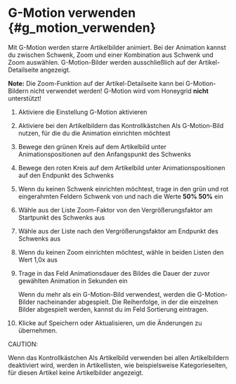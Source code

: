 # G-Motion verwenden {#g_motion_verwenden}

Mit G-Motion werden starre Artikelbilder animiert. Bei der Animation kannst du zwischen Schwenk, Zoom und einer Kombination aus Schwenk und Zoom auswählen. G-Motion-Bilder werden ausschließlich auf der Artikel-Detailseite angezeigt.

**Note:** Die Zoom-Funktion auf der Artikel-Detailseite kann bei G-Motion-Bildern nicht verwendet werden! G-Motion wird vom Honeygrid **nicht** unterstützt!

1.  Aktiviere die Einstellung G-Motion aktivieren
2.  Aktiviere bei den Artikelbildern das Kontrollkästchen Als G-Motion-Bild nutzen, für die du die Animation einrichten möchtest
3.  Bewege den grünen Kreis auf dem Artikelbild unter Animationspositionen auf den Anfangspunkt des Schwenks
4.  Bewege den roten Kreis auf dem Artikelbild unter Animationspositionen auf den Endpunkt des Schwenks
5.  Wenn du keinen Schwenk einrichten möchtest, trage in den grün und rot eingerahmten Feldern Schwenk von und nach die Werte **50% 50%** ein
6.  Wähle aus der Liste Zoom-Faktor von den Vergrößerungsfaktor am Startpunkt des Schwenks aus
7.  Wähle aus der Liste nach den Vergrößerungsfaktor am Endpunkt des Schwenks aus
8.  Wenn du keinen Zoom einrichten möchtest, wähle in beiden Listen den Wert 1,0x aus
9.  Trage in das Feld Animationsdauer des Bildes die Dauer der zuvor gewählten Animation in Sekunden ein

    Wenn du mehr als ein G-Motion-Bild verwendest, werden die G-Motion-Bilder nacheinander abgespielt. Die Reihenfolge, in der die einzelnen Bilder abgespielt werden, kannst du im Feld Sortierung eintragen.

10. Klicke auf Speichern oder Aktualisieren, um die Änderungen zu übernehmen.

CAUTION:

Wenn das Kontrollkästchen Als Artikelbild verwenden bei allen Artikelbildern deaktiviert wird, werden in Artikellisten, wie beispielsweise Kategorieseiten, für diesen Artikel keine Artikelbilder angezeigt.



